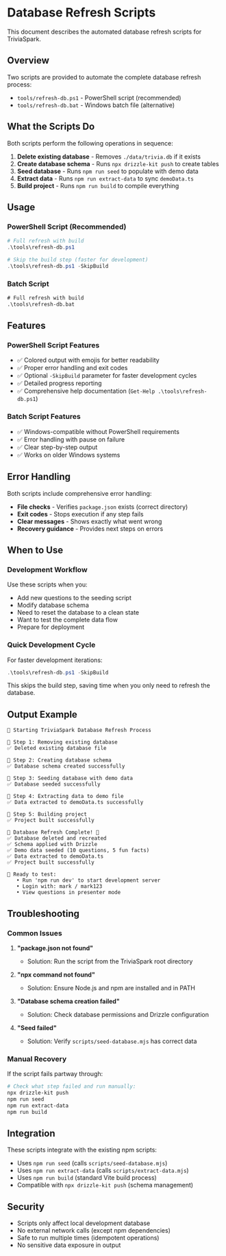 # Database Refresh Scripts

This document describes the automated database refresh scripts for TriviaSpark.

## Overview

Two scripts are provided to automate the complete database refresh process:

- `tools/refresh-db.ps1` - PowerShell script (recommended)
- `tools/refresh-db.bat` - Windows batch file (alternative)

## What the Scripts Do

Both scripts perform the following operations in sequence:

1. **Delete existing database** - Removes `./data/trivia.db` if it exists
2. **Create database schema** - Runs `npx drizzle-kit push` to create tables
3. **Seed database** - Runs `npm run seed` to populate with demo data
4. **Extract data** - Runs `npm run extract-data` to sync `demoData.ts`
5. **Build project** - Runs `npm run build` to compile everything

## Usage

### PowerShell Script (Recommended)

```powershell
# Full refresh with build
.\tools\refresh-db.ps1

# Skip the build step (faster for development)
.\tools\refresh-db.ps1 -SkipBuild
```

### Batch Script

```cmd
# Full refresh with build
.\tools\refresh-db.bat
```

## Features

### PowerShell Script Features

- ✅ Colored output with emojis for better readability
- ✅ Proper error handling and exit codes
- ✅ Optional `-SkipBuild` parameter for faster development cycles
- ✅ Detailed progress reporting
- ✅ Comprehensive help documentation (`Get-Help .\tools\refresh-db.ps1`)

### Batch Script Features

- ✅ Windows-compatible without PowerShell requirements
- ✅ Error handling with pause on failure
- ✅ Clear step-by-step output
- ✅ Works on older Windows systems

## Error Handling

Both scripts include comprehensive error handling:

- **File checks** - Verifies `package.json` exists (correct directory)
- **Exit codes** - Stops execution if any step fails
- **Clear messages** - Shows exactly what went wrong
- **Recovery guidance** - Provides next steps on errors

## When to Use

### Development Workflow

Use these scripts when you:

- Add new questions to the seeding script
- Modify database schema
- Need to reset the database to a clean state
- Want to test the complete data flow
- Prepare for deployment

### Quick Development Cycle

For faster development iterations:

```powershell
.\tools\refresh-db.ps1 -SkipBuild
```

This skips the build step, saving time when you only need to refresh the database.

## Output Example

```text
🔄 Starting TriviaSpark Database Refresh Process

🔄 Step 1: Removing existing database
✅ Deleted existing database file

🔄 Step 2: Creating database schema
✅ Database schema created successfully

🔄 Step 3: Seeding database with demo data
✅ Database seeded successfully

🔄 Step 4: Extracting data to demo file
✅ Data extracted to demoData.ts successfully

🔄 Step 5: Building project
✅ Project built successfully

🔄 Database Refresh Complete! 🎉
✅ Database deleted and recreated
✅ Schema applied with Drizzle
✅ Demo data seeded (10 questions, 5 fun facts)
✅ Data extracted to demoData.ts
✅ Project built successfully

🚀 Ready to test:
   • Run 'npm run dev' to start development server
   • Login with: mark / mark123
   • View questions in presenter mode
```

## Troubleshooting

### Common Issues

1. **"package.json not found"**
   - Solution: Run the script from the TriviaSpark root directory

2. **"npx command not found"**
   - Solution: Ensure Node.js and npm are installed and in PATH

3. **"Database schema creation failed"**
   - Solution: Check database permissions and Drizzle configuration

4. **"Seed failed"**
   - Solution: Verify `scripts/seed-database.mjs` has correct data

### Manual Recovery

If the script fails partway through:

```bash
# Check what step failed and run manually:
npx drizzle-kit push
npm run seed
npm run extract-data
npm run build
```

## Integration

These scripts integrate with the existing npm scripts:

- Uses `npm run seed` (calls `scripts/seed-database.mjs`)
- Uses `npm run extract-data` (calls `scripts/extract-data.mjs`)
- Uses `npm run build` (standard Vite build process)
- Compatible with `npx drizzle-kit push` (schema management)

## Security

- Scripts only affect local development database
- No external network calls (except npm dependencies)
- Safe to run multiple times (idempotent operations)
- No sensitive data exposure in output
